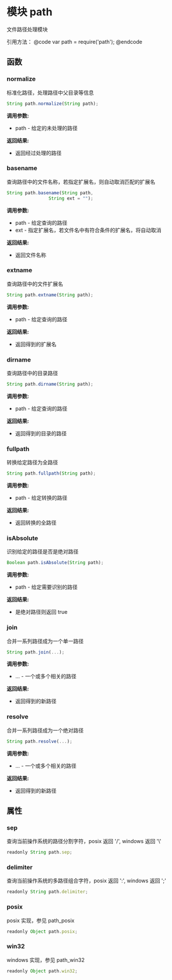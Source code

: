 # 模块 path
文件路径处理模块

引用方法：
@code
var path = require(&#39;path&#39;);
@endcode
## 函数
        
### normalize
标准化路径，处理路径中父目录等信息
```JavaScript
String path.normalize(String path);
```

**调用参数:**
* path - 给定的未处理的路径

**返回结果:**
* 返回经过处理的路径

### basename
查询路径中的文件名称，若指定扩展名，则自动取消匹配的扩展名
```JavaScript
String path.basename(String path,
                String ext = "");
```

**调用参数:**
* path - 给定查询的路径
* ext - 指定扩展名，若文件名中有符合条件的扩展名，将自动取消

**返回结果:**
* 返回文件名称

### extname
查询路径中的文件扩展名
```JavaScript
String path.extname(String path);
```

**调用参数:**
* path - 给定查询的路径

**返回结果:**
* 返回得到的扩展名

### dirname
查询路径中的目录路径
```JavaScript
String path.dirname(String path);
```

**调用参数:**
* path - 给定查询的路径

**返回结果:**
* 返回得到的目录的路径

### fullpath
转换给定路径为全路径
```JavaScript
String path.fullpath(String path);
```

**调用参数:**
* path - 给定转换的路径

**返回结果:**
* 返回转换的全路径

### isAbsolute
识别给定的路径是否是绝对路径
```JavaScript
Boolean path.isAbsolute(String path);
```

**调用参数:**
* path - 给定需要识别的路径

**返回结果:**
* 是绝对路径则返回 true

### join
合并一系列路径成为一个单一路径
```JavaScript
String path.join(...);
```

**调用参数:**
* ... - 一个或多个相关的路径

**返回结果:**
* 返回得到的新路径

### resolve
合并一系列路径成为一个绝对路径
```JavaScript
String path.resolve(...);
```

**调用参数:**
* ... - 一个或多个相关的路径

**返回结果:**
* 返回得到的新路径

## 属性
        
### sep
查询当前操作系统的路径分割字符，posix 返回 &#39;/&#39;, windows 返回  &#39;\\&#39;
```JavaScript
readonly String path.sep;
```

### delimiter
查询当前操作系统的多路径组合字符，posix 返回 &#39;:&#39;, windows 返回  &#39;;&#39;
```JavaScript
readonly String path.delimiter;
```

### posix
posix 实现，参见 path_posix
```JavaScript
readonly Object path.posix;
```

### win32
windows 实现，参见 path_win32
```JavaScript
readonly Object path.win32;
```

